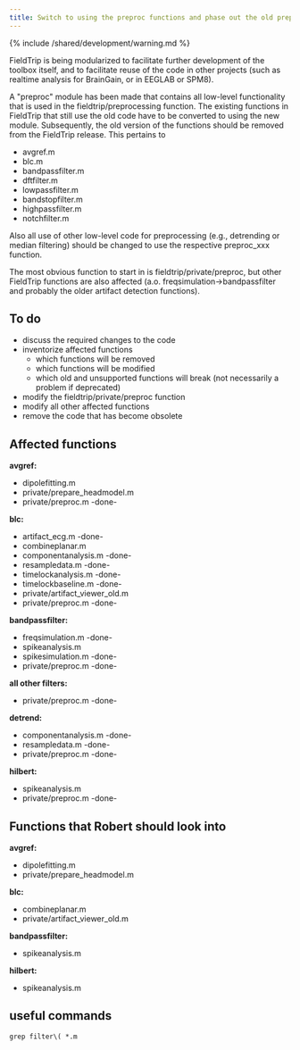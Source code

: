 ```yaml
---
title: Switch to using the preproc functions and phase out the old preprocessing code
---
```


{% include /shared/development/warning.md %}


FieldTrip is being modularized to facilitate further development of the toolbox itself, and to facilitate reuse of the code in other projects (such as realtime analysis for BrainGain, or in EEGLAB or SPM8).

A "preproc" module has been made that contains all low-level functionality that is used in the fieldtrip/preprocessing function. The existing functions in FieldTrip that still use the old code have to be converted to using the new module. Subsequently, the old version of the functions should be removed from the FieldTrip release. This pertains to

- avgref.m
- blc.m
- bandpassfilter.m
- dftfilter.m
- lowpassfilter.m
- bandstopfilter.m
- highpassfilter.m
- notchfilter.m

Also all use of other low-level code for preprocessing (e.g., detrending or median filtering) should be changed to use the respective preproc_xxx function.

The most obvious function to start in is fieldtrip/private/preproc, but other FieldTrip functions are also affected (a.o. freqsimulation->bandpassfilter and probably the older artifact detection functions).

## To do

- discuss the required changes to the code
- inventorize affected functions
  - which functions will be removed
  - which functions will be modified
  - which old and unsupported functions will break (not necessarily a problem if deprecated)
- modify the fieldtrip/private/preproc function
- modify all other affected functions
- remove the code that has become obsolete

## Affected functions

**avgref:**

- dipolefitting.m
- private/prepare_headmodel.m
- private/preproc.m -done-

**blc:**

- artifact_ecg.m -done-
- combineplanar.m
- componentanalysis.m -done-
- resampledata.m -done-
- timelockanalysis.m -done-
- timelockbaseline.m -done-
- private/artifact_viewer_old.m
- private/preproc.m -done-

**bandpassfilter:**

- freqsimulation.m -done-
- spikeanalysis.m
- spikesimulation.m -done-
- private/preproc.m -done-

**all other filters:**

- private/preproc.m -done-

**detrend:**

- componentanalysis.m -done-
- resampledata.m -done-
- private/preproc.m -done-

**hilbert:**

- spikeanalysis.m
- private/preproc.m -done-

## Functions that Robert should look into

**avgref:**

- dipolefitting.m
- private/prepare_headmodel.m

**blc:**

- combineplanar.m
- private/artifact_viewer_old.m

**bandpassfilter:**

- spikeanalysis.m

**hilbert:**

- spikeanalysis.m

## useful commands

    grep filter\( *.m
